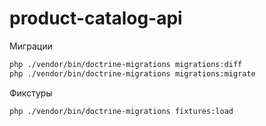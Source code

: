 # product-catalog-api


Миграции
```bash
php ./vendor/bin/doctrine-migrations migrations:diff
php ./vendor/bin/doctrine-migrations migrations:migrate
```

Фикстуры
```bash
php ./vendor/bin/doctrine-migrations fixtures:load
```